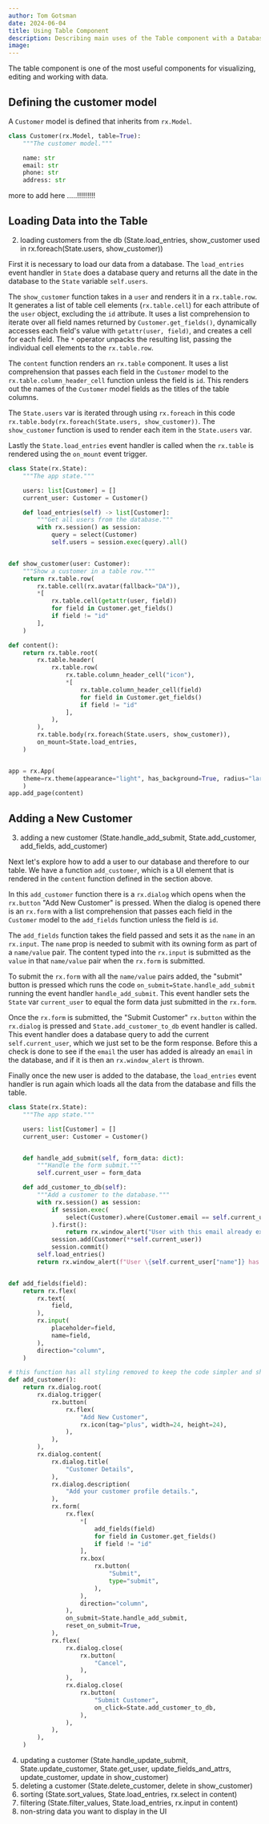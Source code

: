 ```yaml
---
author: Tom Gotsman
date: 2024-06-04
title: Using Table Component
description: Describing main uses of the Table component with a Database
image: 
---
```


The table component is one of the most useful components for visualizing, editing and working with data.




## Defining the customer model

A `Customer` model is defined that inherits from `rx.Model`.

```python
class Customer(rx.Model, table=True):
    """The customer model."""

    name: str
    email: str
    phone: str
    address: str
```

more to add here .....!!!!!!!!!


## Loading Data into the Table
2. loading customers from the db (State.load_entries, show_customer used in rx.foreach(State.users, show_customer))

First it is necessary to load our data from a database. The `load_entries` event handler in `State` does a database query and returns all the date in the database to the `State` variable `self.users`.

The `show_customer` function takes in a `user` and renders it in a `rx.table.row`. It generates a list of table cell elements (`rx.table.cell`) for each attribute of the `user` object, excluding the `id` attribute. It uses a list comprehension to iterate over all field names returned by `Customer.get_fields()`, dynamically accesses each field's value with `getattr(user, field)`, and creates a cell for each field. The `*` operator unpacks the resulting list, passing the individual cell elements to the `rx.table.row`.


The `content` function renders an `rx.table` component. It uses a list comprehension that passes each field in the `Customer` model to the `rx.table.column_header_cell` function unless the field is `id`. This renders out the names of the `Customer` model fields as the titles of the table columns. 

The `State.users` var is iterated through using `rx.foreach` in this code `rx.table.body(rx.foreach(State.users, show_customer))`. The `show_customer` function is used to render each item in the `State.users` var.

Lastly the `State.load_entries` event handler is called when the `rx.table` is rendered using the `on_mount` event trigger.

```python
class State(rx.State):
    """The app state."""

    users: list[Customer] = []
    current_user: Customer = Customer()

    def load_entries(self) -> list[Customer]:
        """Get all users from the database."""
        with rx.session() as session:
            query = select(Customer)
            self.users = session.exec(query).all()


def show_customer(user: Customer):
    """Show a customer in a table row."""
    return rx.table.row(
        rx.table.cell(rx.avatar(fallback="DA")),
        *[
            rx.table.cell(getattr(user, field))
            for field in Customer.get_fields()
            if field != "id"
        ],
    )

def content():
    return rx.table.root(
        rx.table.header(
            rx.table.row(
                rx.table.column_header_cell("icon"),
                *[
                    rx.table.column_header_cell(field)
                    for field in Customer.get_fields()
                    if field != "id"
                ],
            ),
        ),
        rx.table.body(rx.foreach(State.users, show_customer)),
        on_mount=State.load_entries,
    )


app = rx.App(
    theme=rx.theme(appearance="light", has_background=True, radius="large", accent_color="grass"),
    )
app.add_page(content)
```





## Adding a New Customer 
3. adding a new customer (State.handle_add_submit, State.add_customer, add_fields, add_customer)


Next let's explore how to add a user to our database and therefore to our table. We have a function `add_customer`, which is a UI element that is rendered in the `content` function defined in the section above. 

In this `add_customer` function there is a `rx.dialog` which opens when the `rx.button` "Add New Customer" is pressed. When the dialog is opened there is an `rx.form` with a list comprehension that passes each field in the `Customer` model to the `add_fields` function unless the field is `id`.

The `add_fields` function takes the field passed and sets it as the `name` in an `rx.input`. The `name` prop is needed to submit with its owning form as part of a `name/value` pair. The content typed into the `rx.input` is submitted as the `value` in that `name/value` pair when the `rx.form` is submitted.

To submit the `rx.form` with all the `name/value` pairs added, the "submit" button is pressed which runs the code `on_submit=State.handle_add_submit` running the event handler `handle_add_submit`. This event handler sets the `State` var `current_user` to equal the form data just submitted in the `rx.form`. 

Once the `rx.form` is submitted, the "Submit Customer" `rx.button` within the `rx.dialog` is pressed and `State.add_customer_to_db` event handler is called. This event handler does a database query to add the current `self.current_user`, which we just set to be the form response. Before this a check is done to see if the `email` the user has added is already an `email` in the database, and if it is then an `rx.window_alert` is thrown. 

Finally once the new user is added to the database, the `load_entries` event handler is run again which loads all the data from the database and fills the table.


```python
class State(rx.State):
    """The app state."""

    users: list[Customer] = []
    current_user: Customer = Customer()


    def handle_add_submit(self, form_data: dict):
        """Handle the form submit."""
        self.current_user = form_data

    def add_customer_to_db(self):
        """Add a customer to the database."""
        with rx.session() as session:
            if session.exec(
                select(Customer).where(Customer.email == self.current_user["email"])
            ).first():
                return rx.window_alert("User with this email already exists")
            session.add(Customer(**self.current_user))
            session.commit()
        self.load_entries()
        return rx.window_alert(f"User \{self.current_user["name"]} has been added.")


def add_fields(field):
    return rx.flex(
        rx.text(
            field,
        ),
        rx.input(
            placeholder=field,
            name=field,
        ),
        direction="column",
    )

# this function has all styling removed to keep the code simpler and shorter
def add_customer():
    return rx.dialog.root(
        rx.dialog.trigger(
            rx.button(
                rx.flex(
                    "Add New Customer",
                    rx.icon(tag="plus", width=24, height=24),
                ),
            ),
        ),
        rx.dialog.content(
            rx.dialog.title(
                "Customer Details",
            ),
            rx.dialog.description(
                "Add your customer profile details.",
            ),
            rx.form(
                rx.flex(
                    *[
                        add_fields(field)
                        for field in Customer.get_fields()
                        if field != "id"
                    ],
                    rx.box(
                        rx.button(
                            "Submit",
                            type="submit",
                        ),
                    ),
                    direction="column",
                ),
                on_submit=State.handle_add_submit,
                reset_on_submit=True,
            ),
            rx.flex(
                rx.dialog.close(
                    rx.button(
                        "Cancel",
                    ),
                ),
                rx.dialog.close(
                    rx.button(
                        "Submit Customer",
                        on_click=State.add_customer_to_db,
                    ),
                ),
            ),
        ),
    )
```







4. updating a customer (State.handle_update_submit, State.update_customer, State.get_user, update_fields_and_attrs, update_customer, update in show_customer)
5. deleting a customer (State.delete_customer, delete in show_customer)
6. sorting (State.sort_values, State.load_entries, rx.select in content)
6. filtering (State.filter_values, State.load_entries, rx.input in content)
7. non-string data you want to display in the UI